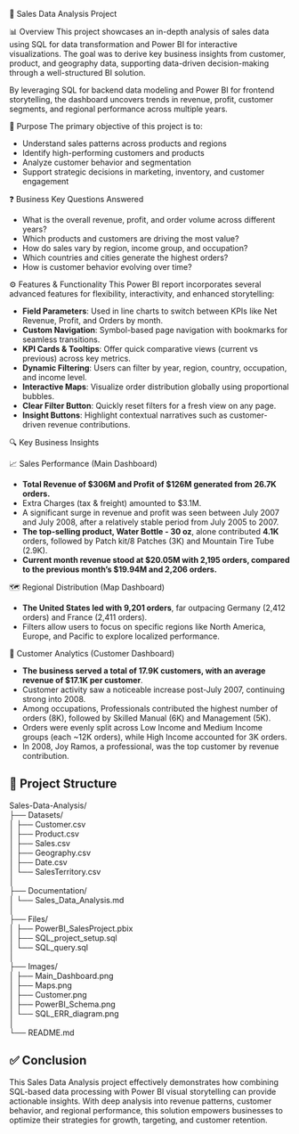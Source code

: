 
💼 Sales Data Analysis Project

📊 Overview
This project showcases an in-depth analysis of sales data using SQL for data transformation and Power BI for interactive visualizations. The goal was to derive key business insights from customer, product, and geography data, supporting data-driven decision-making through a well-structured BI solution.

By leveraging SQL for backend data modeling and Power BI for frontend storytelling, the dashboard uncovers trends in revenue, profit, customer segments, and regional performance across multiple years.

🎯 Purpose
The primary objective of this project is to:

- Understand sales patterns across products and regions
- Identify high-performing customers and products
- Analyze customer behavior and segmentation
- Support strategic decisions in marketing, inventory, and customer engagement

❓ Business Key Questions Answered

- What is the overall revenue, profit, and order volume across different years?
- Which products and customers are driving the most value?
- How do sales vary by region, income group, and occupation?
- Which countries and cities generate the highest orders?
- How is customer behavior evolving over time?

⚙️ Features & Functionality
This Power BI report incorporates several advanced features for flexibility, interactivity, and enhanced storytelling:

- **Field Parameters**: Used in line charts to switch between KPIs like Net Revenue, Profit, and Orders by month.
- **Custom Navigation**: Symbol-based page navigation with bookmarks for seamless transitions.
- **KPI Cards & Tooltips**: Offer quick comparative views (current vs previous) across key metrics.
- **Dynamic Filtering**: Users can filter by year, region, country, occupation, and income level.
- **Interactive Maps**: Visualize order distribution globally using proportional bubbles.
- **Clear Filter Button**: Quickly reset filters for a fresh view on any page.
- **Insight Buttons**: Highlight contextual narratives such as customer-driven revenue contributions.

🔍 Key Business Insights

📈 Sales Performance (Main Dashboard)

- **Total Revenue of $306M and Profit of $126M generated from 26.7K orders.**
- Extra Charges (tax & freight) amounted to $3.1M.
- A significant surge in revenue and profit was seen between July 2007 and July 2008, after a relatively stable period from July 2005 to 2007.
- **The top-selling product, Water Bottle - 30 oz**, alone contributed **4.1K** orders, followed by Patch kit/8 Patches (3K) and Mountain Tire Tube (2.9K).
- **Current month revenue stood at $20.05M with 2,195 orders, compared to the previous month’s $19.94M and 2,206 orders.**

🗺️ Regional Distribution (Map Dashboard)

- **The United States led with 9,201 orders**, far outpacing Germany (2,412 orders) and France (2,411 orders).
- Filters allow users to focus on specific regions like North America, Europe, and Pacific to explore localized performance.

👥 Customer Analytics (Customer Dashboard)

- **The business served a total of 17.9K customers, with an average revenue of $17.1K per customer**.
- Customer activity saw a noticeable increase post-July 2007, continuing strong into 2008.
- Among occupations, Professionals contributed the highest number of orders (8K), followed by Skilled Manual (6K) and Management (5K).
- Orders were evenly split across Low Income and Medium Income groups (each ~12K orders), while High Income accounted for 3K orders.
- In 2008, Joy Ramos, a professional, was the top customer by revenue contribution.

## 📂 Project Structure

Sales-Data-Analysis/  
├── Datasets/  
│   ├── Customer.csv  
│   ├── Product.csv  
│   ├── Sales.csv  
│   ├── Geography.csv  
│   ├── Date.csv  
│   └── SalesTerritory.csv  
│  
├── Documentation/  
│   └── Sales_Data_Analysis.md  
│  
├── Files/  
│   ├── PowerBI_SalesProject.pbix  
│   ├── SQL_project_setup.sql  
│   └── SQL_query.sql  
│  
├── Images/  
│   ├── Main_Dashboard.png  
│   ├── Maps.png  
│   ├── Customer.png  
│   ├── PowerBI_Schema.png  
│   └── SQL_ERR_diagram.png  
│  
└── README.md



## ✅ Conclusion
This Sales Data Analysis project effectively demonstrates how combining SQL-based data processing with Power BI visual storytelling can provide actionable insights. With deep analysis into revenue patterns, customer behavior, and regional performance, this solution empowers businesses to optimize their strategies for growth, targeting, and customer retention.
